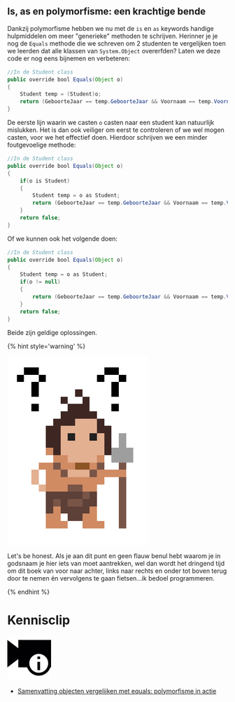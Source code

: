 ## Is, as en polymorfisme: een krachtige bende

Dankzij polymorfisme hebben we nu met de ``is`` en ``as`` keywords handige hulpmiddelen om meer "generieke" methoden te schrijven. Herinner je je nog de ``Equals`` methode die we schreven om 2 studenten te vergelijken toen we leerden dat alle klassen van ``System.Object`` overerfden? Laten we deze code er nog eens bijnemen en verbeteren:

```java
//In de Student class
public override bool Equals(Object o)
{  
    Student temp = (Student)o; 
    return (GeboorteJaar == temp.GeboorteJaar && Voornaam == temp.Voornaam)
}
```

De eerste lijn waarin we casten ``o`` casten naar een student kan natuurlijk mislukken. Het is dan ook veiliger om eerst te controleren of we wel mogen casten, voor we het effectief doen. Hierdoor schrijven we een minder foutgevoelige methode:

```java
//In de Student class
public override bool Equals(Object o)
{  
    if(o is Student)
    { 
        Student temp = o as Student; 
        return (GeboorteJaar == temp.GeboorteJaar && Voornaam == temp.Voornaam)
    }
    return false;
}
```

Of we kunnen ook het volgende doen:
```java
//In de Student class
public override bool Equals(Object o)
{  
    Student temp = o as Student; 
    if(o != null)
    { 
        return (GeboorteJaar == temp.GeboorteJaar && Voornaam == temp.Voornaam)
    }
    return false;
}
```
Beide zijn geldige oplossingen.


<!---NOBOOKSTART--->
{% hint style='warning' %}
<!---NOBOOKEND--->
<!---{aside}--->
<!--- {float:right, width:50%} --->
![](../assets/care.png)

Let's be honest. Als je aan dit punt en geen flauw benul hebt waarom je in godsnaam je hier iets van moet aantrekken, wel dan wordt het dringend tijd om dit boek van voor naar achter, links naar rechts en onder tot boven terug door te nemen én vervolgens te gaan fietsen...ik bedoel programmeren.
<!---{/aside}--->
<!---NOBOOKSTART--->
{% endhint %}
<!---NOBOOKEND--->

<!---NOBOOKSTART--->
# Kennisclip
![](../assets/infoclip.png)

* [Samenvatting objecten vergelijken met equals: polymorfisme in actie](https://ap.cloud.panopto.eu/Panopto/Pages/Viewer.aspx?id=b705422d-db2d-420a-bcda-aba700fd9336)
<!---NOBOOKEND--->